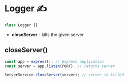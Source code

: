 # Logger ✍️

```js
class Logger {}
```

- **closeServer** - kills the given server

## closeServer()

```js
const app = express(); // Express application
const server = app.listen(PORT); // returns server

ServerService.closeServer(server); // server is killed
```
